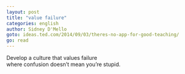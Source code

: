 ```yaml
---
layout: post
title: "value failure"
categories: english
author: Sidney D'Mello
goto: ideas.ted.com/2014/09/03/theres-no-app-for-good-teaching/
go: read
---
```


Develop a culture that values failure  
where confusion doesn’t mean you’re stupid.
